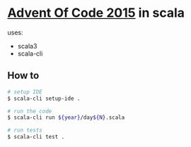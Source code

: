 # [Advent Of Code 2015](https://adventofcode.com/2015) in scala

uses:
- scala3
- scala-cli

## How to

```sh
# setup IDE
$ scala-cli setup-ide .

# run the code
$ scala-cli run ${year}/day${N}.scala

# run tests
$ scala-cli test .
```
